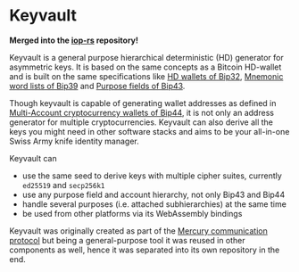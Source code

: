 # Keyvault

**Merged into the [iop-rs](https://github.com/Internet-of-People/iop-rs) repository!**

Keyvault is a general purpose hierarchical deterministic (HD) generator for asymmetric keys.
It is based on the same concepts as a Bitcoin HD-wallet and is built on the same specifications like
[HD wallets of Bip32](https://en.bitcoin.it/wiki/BIP_0032),
[Mnemonic word lists of Bip39](https://en.bitcoin.it/wiki/BIP_0039) and
[Purpose fields of Bip43](https://en.bitcoin.it/wiki/BIP_0043).

Though keyvault is capable of generating wallet addresses as defined in
[Multi-Account cryptocurrency wallets of Bip44](https://en.bitcoin.it/wiki/BIP_0044),
it is not only an address generator for multiple cryptocurrencies.
Keyvault can also derive all the keys you might need in other software stacks
and aims to be your all-in-one Swiss Army knife identity manager.

Keyvault can

- use the same seed to derive keys with multiple cipher suites, currently `ed25519` and `secp256k1`
- use any purpose field and account hierarchy, not only Bip43 and Bip44
- handle several purposes (i.e. attached subhierarchies) at the same time
- be used from other platforms via its WebAssembly bindings

Keyvault was originally created as part of the
[Mercury communication protocol](https://github.com/Internet-of-People/mercury-rust)
but being a general-purpose tool it was reused in other components as well,
hence it was separated into its own repository in the end.
